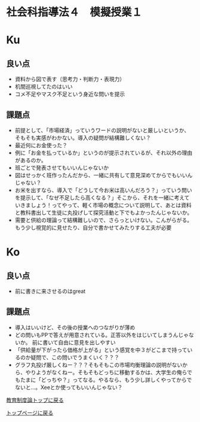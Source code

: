 # 社会科指導法４　模擬授業１













# Ku
## 良い点
* 資料から図で表す（思考力・判断力・表現力）
* 机間巡視してたのはいい
* コメ不足やマスク不足という身近な問いを提示

## 課題点
* 前提として、「市場経済」っていうワードの説明がないと厳しいというか、そもそも実感がわかない。導入の疑問が結構難しくない？
* 最近何にお金使った？
* 例に「お金を払っているか」というのが提示されているが、それ以外の理由があるのか。
* 班ごとで発表させてもいいんじゃないか
* 図はせっかく班作ったんだから、一緒に共有して意見深めてからでもいいんじゃない？
* お米を出すなら、導入で「どうして今お米は高いんだろう？」っていう問いを提示して、「なぜ不足したら高くなる？」そこから、それを一緒に考えていきましょう！ってやって、軽く市場の概念について説明して、あとは資料と教科書出して生徒に丸投げして探究活動と下でもよかったんじゃないか。
* 需要と供給の理論って結構難しいので、さらっといけない。こんがらがる。もう少し視覚的に見せたり、自分で書かせてみたりする工夫が必要

# Ko
## 良い点
* 前に書きに来させるのはgreat


## 課題点
* 導入はいいけど、その後の授業へのつながりが薄め
* どの問いもPPで答えが用意されている。正答以外をはじいてしまうんじゃないか。 前に書いて自由に意見を出しやすい
* 「供給量が下がったら価格が上がる」という感覚を中３がどこまで持っているのか疑問で、この問いでうまくいく？？？
* グラフ丸投げ厳しくねー？？？そもそもこの市場均衡理論の説明がないから、やりようがなくねー。そもそもどっちに移動するかは、大学生の俺らでもたまに「どっちや？」ってなる。やるなら、もう少し詳しくやってからでないと…。Xeeとか使ってもいいんじゃない？


[教育制度論トップに戻る](/index.md)

[トップページに戻る](/ "トップページへ")



